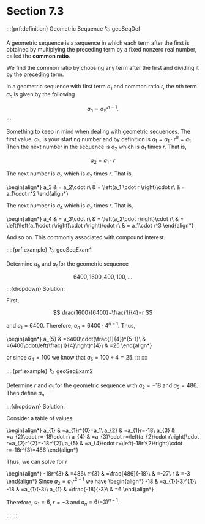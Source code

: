 # Section 7.3

:::{prf:definition} Geometric Sequence
:label: geoSeqDef

A geometric sequence is a sequence in which each term after the first is obtained by multiplying the preceding term by a fixed nonzero real number, called the **common ratio**.

We find the common ratio by choosing any term after the first and dividing it by the preceding term.

In a geometric sequence with first term $a_{1}$ and common ratio $r$, the $n$th term $a_{n}$ is given by the following

$$
a_{n}=a_{1}r^{n-1}.
$$
:::

Something to keep in mind when dealing with geometric sequences. The first value, $a_1$, is your starting number and by definition is $a_1=a_1\cdot r^0=a_1$. Then the next number in the sequence is $a_2$ which is $a_1$ times $r$. That is,

$$a_2=a_1\cdot r$$

The next number is $a_3$ which is $a_2$ times $r$. That is,

\begin{align*}
    a_3 & = a_2\cdot r\\ 
    & = \left(a_1 \cdot r \right)\cdot r\\
    & = a_1\cdot r^2
\end{align*}

The next number is $a_4$ which is $a_3$ times $r$. That is,

\begin{align*}
    a_4 & = a_3\cdot r\\
    & = \left(a_2\cdot r\right)\cdot r\\
    & = \left(\left(a_1\cdot r\right)\cdot r\right)\cdot r\\
    & = a_1\cdot r^3
\end{align*}

And so on. This commonly associated with compound interest.

::::{prf:example}
:label: geoSeqExam1

Determine $a_{5}$ and $a_{n}$for the geometric sequence

$$
6400,\,1600,\,400,\,100,\,...
$$

:::{dropdown} Solution:

First,

$$
\frac{1600}{6400}=\frac{1}{4}=r
$$

and $a_{1}=6400$. Therefore, $a_{n}=6400\cdot4^{n-1}$. Thus,

\begin{align*}
a_{5} & =6400\cdot(\frac{1}{4})^{5-1}\\
 & =6400\cdot\left(\frac{1}{4}\right)^{4}\\
 & =25
\end{align*}

or since $a_{4}=100$ we know that $a_{5}=100\div4=25$.
:::
::::

::::{prf:example}
:label: geoSeqExam2

Determine $r$ and $a_{1}$ for the geometric sequence with $a_{2}=-18$ and $a_{5}=486$. Then define $a_{n}$.

:::{dropdown} Solution:

Consider a table of values

\begin{align*}
a_{1} & =a_{1}r^{0}=a_1\\
a_{2} & =a_{1}r=-18\\
a_{3} & =a_{2}\cdot r=-18\cdot r\\
a_{4} & =a_{3}\cdot r=\left(a_{2}\cdot r\right)\cdot r=a_{2}r^{2}=-18r^{2}\\
a_{5} & =a_{4}\cdot r=\left(-18r^{2}\right)\cdot r=-18r^{3}=486
\end{align*}

Thus, we can solve for $r$

\begin{align*}
-18r^{3} & =486\\
r^{3} & =\frac{486}{-18}\\
 & =-27\\
r & =-3
\end{align*}
Since $a_{2}=a_{1}r^{2-1}$ we have
\begin{align*}
-18 & =a_{1}(-3)^{1}\\
-18 & =a_{1}(-3)\\
a_{1} & =\frac{-18}{-3}\\
 & =6
\end{align*}

Therefore, $a_{1}=6$, $r=-3$ and $a_{n}=6(-3)^{n-1}$.

:::
::::